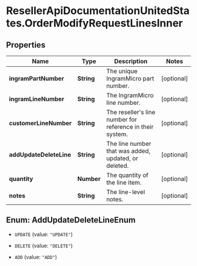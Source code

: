 # ResellerApiDocumentationUnitedStates.OrderModifyRequestLinesInner

## Properties

Name | Type | Description | Notes
------------ | ------------- | ------------- | -------------
**ingramPartNumber** | **String** | The unique IngramMicro part number. | [optional] 
**ingramLineNumber** | **String** | The IngramMicro line number. | [optional] 
**customerLineNumber** | **String** | The reseller&#39;s line number for reference in their system. | [optional] 
**addUpdateDeleteLine** | **String** | The line number that was added, updated, or deleted. | [optional] 
**quantity** | **Number** | The quantity of the line item. | [optional] 
**notes** | **String** | The line-level notes. | [optional] 



## Enum: AddUpdateDeleteLineEnum


* `UPDATE` (value: `"UPDATE"`)

* `DELETE` (value: `"DELETE"`)

* `ADD` (value: `"ADD"`)




